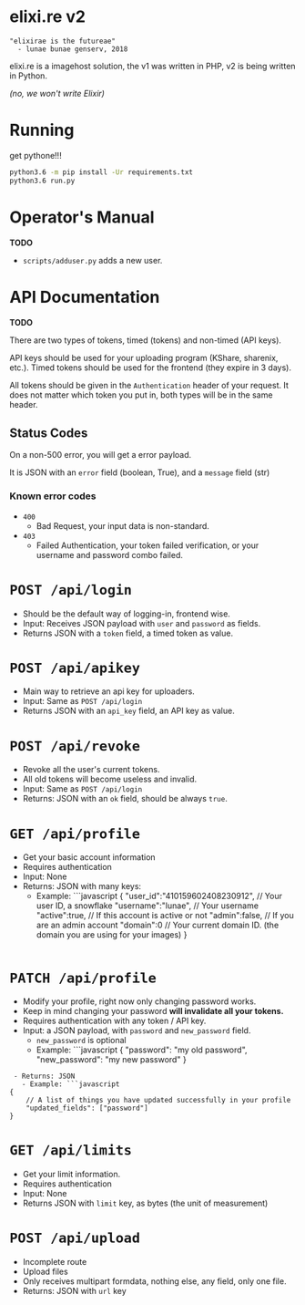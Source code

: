elixi.re v2
===============

```
"elixirae is the futureae"
  - lunae bunae genserv, 2018
```

elixi.re is a imagehost solution, the v1 was written in PHP,
v2 is being written in Python.

*(no, we won't write Elixir)*

# Running

get pythone!!!

```bash
python3.6 -m pip install -Ur requirements.txt
python3.6 run.py
```

# Operator's Manual

**TODO**

 - `scripts/adduser.py` adds a new user.

# API Documentation

**TODO**

There are two types of tokens, timed (tokens) and non-timed (API keys).

API keys should be used for your uploading program (KShare, sharenix, etc.).
Timed tokens should be used for the frontend (they expire in 3 days).

All tokens should be given in the `Authentication` header of your request.
It does not matter which token you put in, both types will be in the same header.

## Status Codes

On a non-500 error, you will get a error payload.

It is JSON with an `error` field (boolean, True),
and a `message` field (str)

### Known error codes
 - `400`
   - Bad Request, your input data is non-standard.
 - `403`
   - Failed Authentication, your token failed verification,
        or your username and password combo failed.


# `POST /api/login`
 - Should be the default way of logging-in, frontend wise.
 - Input: Receives JSON payload with `user` and `password` as fields.
 - Returns JSON with a `token` field, a timed token as value.

# `POST /api/apikey`
 - Main way to retrieve an api key for uploaders.
 - Input: Same as `POST /api/login`
 - Returns JSON with an `api_key` field, an API key as value.

# `POST /api/revoke`
 - Revoke all the user's current tokens.
 - All old tokens will become useless and invalid.
 - Input: Same as `POST /api/login`
 - Returns: JSON with an `ok` field, should be always `true`.

# `GET /api/profile`
 - Get your basic account information
 - Requires authentication
 - Input: None
 - Returns: JSON with many keys:
   - Example: ```javascript
{
    "user_id":"410159602408230912", // Your user ID, a snowflake
    "username":"lunae", // Your username
    "active":true, // If this account is active or not
    "admin":false, // If you are an admin account
    "domain":0 // Your current domain ID. (the domain you are using for your images)
}
   ```

# `PATCH /api/profile`
 - Modify your profile, right now only changing password works.
 - Keep in mind changing your password **will invalidate all your tokens.**
 - Requires authentication with any token / API key.
 - Input: a JSON payload, with `password` and `new_password` field.
   - `new_password` is optional
   - Example: ```javascript
{
    "password": "my old password",
    "new_password": "my new password"
}
```
 - Returns: JSON
   - Example: ```javascript
{
    // A list of things you have updated successfully in your profile
    "updated_fields": ["password"]
}
```

# `GET /api/limits`
 - Get your limit information.
 - Requires authentication
 - Input: None
 - Returns JSON with `limit` key, as bytes (the unit of measurement)


# `POST /api/upload`
 - Incomplete route
 - Upload files
 - Only receives multipart formdata, nothing else, any field, only one file.
 - Returns: JSON with `url` key
